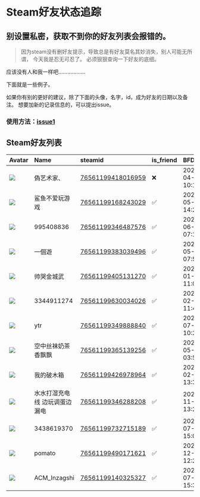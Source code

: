 # Steam好友状态追踪
## 别设置私密，获取不到你的好友列表会报错的。

> 因为steam没有删好友提示，导致总是有好友莫名其妙消失，别人可能无所谓，
> 今天我是忍无可忍了。 必须狠狠查询一下好友的底细。

应该没有人和我一样吧………………

下面就是一些例子。

如果你有别的更好的建议，除了下面的头像，名字，id，成为好友的日期以及备注。 想要加新的记录信息的，可以提出issue。

### 使用方法：[issue1](https://github.com/systemannounce/SteamFriends/issues/1)

## Steam好友列表

| Avatar                                                                            | Name            | steamid                                                                     | is_friend   | BFD                 | Remark   | removed_time        |
|:----------------------------------------------------------------------------------|:----------------|:----------------------------------------------------------------------------|:------------|:--------------------|:---------|:--------------------|
| ![](https://avatars.steamstatic.com/645836ea80de1ca9b3b3e9aaf114735304744c1d.jpg) | 偽艺术家、           | [76561199418016959](https://steamcommunity.com/profiles/76561199418016959/) | ❌           | 2025-04-28 10:17:10 |          | 2025-05-03 09:59:26 |
| ![](https://avatars.steamstatic.com/b83fe9ea64a28553401ec2513a07237982113bd0.jpg) | 鲨鱼不爱玩游戏         | [76561199168243029](https://steamcommunity.com/profiles/76561199168243029/) | ✅           | 2021-05-29 14:29:25 |          |                     |
| ![](https://avatars.steamstatic.com/fef49e7fa7e1997310d705b2a6158ff8dc1cdfeb.jpg) | 995408836       | [76561199346487576](https://steamcommunity.com/profiles/76561199346487576/) | ✅           | 2022-06-19 07:11:39 |          |                     |
| ![](https://avatars.steamstatic.com/84a030c79bafa97b343a1a67c6966c37adddc1d7.jpg) | 一個遊             | [76561199383039496](https://steamcommunity.com/profiles/76561199383039496/) | ✅           | 2023-05-23 07:51:20 |          |                     |
| ![](https://avatars.steamstatic.com/9197581699f878fdfa8828046ce084fb32744d8d.jpg) | 帅哭金城武           | [76561199405131270](https://steamcommunity.com/profiles/76561199405131270/) | ✅           | 2024-01-18 11:05:27 |          |                     |
| ![](https://avatars.steamstatic.com/fef49e7fa7e1997310d705b2a6158ff8dc1cdfeb.jpg) | 3344911274      | [76561199630034026](https://steamcommunity.com/profiles/76561199630034026/) | ✅           | 2024-02-23 11:44:24 |          |                     |
| ![](https://avatars.steamstatic.com/bb3ef3a7103423dbfe4947ad72c6a43a84b53fa9.jpg) | ytr             | [76561199349888840](https://steamcommunity.com/profiles/76561199349888840/) | ✅           | 2023-07-02 10:27:42 |          |                     |
| ![](https://avatars.steamstatic.com/6bfb583cc2e0ed848db598dada5a9454bb2bcce3.jpg) | 空中丝袜奶茶香飘飘       | [76561199365139256](https://steamcommunity.com/profiles/76561199365139256/) | ✅           | 2023-05-11 03:53:39 |          |                     |
| ![](https://avatars.steamstatic.com/3f9d0cfcf9701e40c026189ed1ca3a8da27944d4.jpg) | 我的破木箱           | [76561199426978964](https://steamcommunity.com/profiles/76561199426978964/) | ✅           | 2024-02-02 13:30:25 |          |                     |
| ![](https://avatars.steamstatic.com/6d96773bb6b5bb67221dc6aa0f0dbd034f5391d2.jpg) | 水水打湿充电线 边玩调蛋边漏电 | [76561199346288208](https://steamcommunity.com/profiles/76561199346288208/) | ✅           | 2023-11-13 13:22:04 |          |                     |
| ![](https://avatars.steamstatic.com/fef49e7fa7e1997310d705b2a6158ff8dc1cdfeb.jpg) | 3438619370      | [76561199732715189](https://steamcommunity.com/profiles/76561199732715189/) | ✅           | 2024-07-05 15:05:30 |          |                     |
| ![](https://avatars.steamstatic.com/6b8592c84b1d29e568fee90115dd199becd251d3.jpg) | pomato          | [76561199490171621](https://steamcommunity.com/profiles/76561199490171621/) | ✅           | 2024-12-03 12:23:53 |          |                     |
| ![](https://avatars.steamstatic.com/fa942543931b0a9331436ef93d5734890e6ae7ba.jpg) | ACM_Inzagshi    | [76561199140325327](https://steamcommunity.com/profiles/76561199140325327/) | ✅           | 2025-07-27 15:38:14 |          |                     |